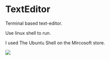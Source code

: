 # TextEditor
Terminal based text-editor.

Use linux shell to run.

I used The Ubuntu Shell on the Mircosoft store.

<img src='https://github.com/JoeBoiii72/TextEditor/edit/master/Capture.jpg'>
